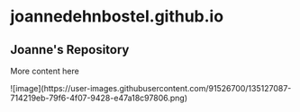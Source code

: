 # joannedehnbostel.github.io
<!DOCTYPE html>
<body>
<h2 title="Header">Joanne's Repository</h2>
<p title="More of the same">More content here</p>
![image](https://user-images.githubusercontent.com/91526700/135127087-714219eb-79f6-4f07-9428-e47a18c97806.png)  
</body>
</html>


